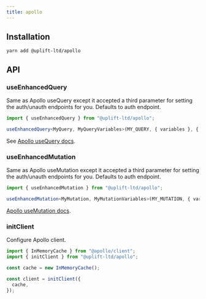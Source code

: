 ```yaml
---
title: apollo
---
```


## Installation

    yarn add @uplift-ltd/apollo

## API

### useEnhancedQuery

Same as Apollo useQuery except it accepted a third parameter for setting the auth/unauth endpoints
for you. Defaults to auth endpoint.

```ts
import { useEnhancedQuery } from "@uplift-ltd/apollo";

useEnhancedQuery<MyQuery, MyQueryVariables>(MY_QUERY, { variables }, { auth: false });
```

See [Apollo useQuery docs](https://www.apollographql.com/docs/react/api/react/hooks/#usequery).

### useEnhancedMutation

Same as Apollo useMutation except it accepted a third parameter for setting the auth/unauth
endpoints for you. Defaults to auth endpoint.

```ts
import { useEnhancedMutation } from "@uplift-ltd/apollo";

useEnhancedMutation<MyMutation, MyMutationVariables>(MY_MUTATION, { variables }, { auth: false });
```

[Apollo useMutation docs](https://www.apollographql.com/docs/react/api/react/hooks/#usemutation).

### initClient

Configure Apollo client.

```ts
import { InMemoryCache } from "@apollo/client";
import { initClient } from "@uplift-ltd/apollo";

const cache = new InMemoryCache();

const client = initClient({
  cache,
});
```
